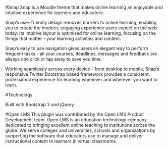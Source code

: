 #Snap
Snap is a Moodle theme that makes online learning an enjoyable and intuitive experience for learners and educators.

Snap’s user-friendly design removes barriers to online learning, enabling you to create the modern, engaging experience users expect on the web today. Its intuitive layout is optimised for online learning, focusing on the things that matter - your learning activities and content.

Snap’s easy to use navigation gives users an elegant way to perform frequent tasks - all your courses, deadlines, messages and feedback are always one click or tap away to save you time.

Working seamlessly across every device - from desktop to mobile, Snap’s responsive Twitter Bootstrap based framework provides a consistent, professional experience for learning whenever and wherever you want to learn.

#Technology

Built with Bootstrap 3 and jQuery

#Open LMS
This plugin was contributed by the Open LMS Product Development team. Open LMS is an education technology company dedicated to bringing excellent online teaching to institutions across the globe.  We serve colleges and universities, schools and organizations by supporting the software that educators use to manage and deliver instructional content to learners in virtual classrooms.